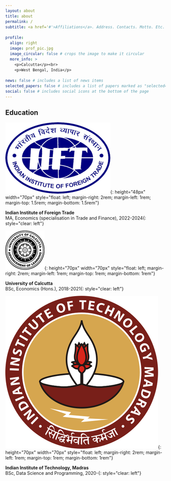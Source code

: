 ```yaml
---
layout: about
title: about
permalink: /
subtitle: <a href='#'>Affiliations</a>. Address. Contacts. Motto. Etc.

profile:
  align: right
  image: prof_pic.jpg
  image_circular: false # crops the image to make it circular
  more_info: >
    <p>Calcutta</p><br>
    <p>West Bengal, India</p>

news: false # includes a list of news items
selected_papers: false # includes a list of papers marked as "selected={true}"
social: false # includes social icons at the bottom of the page
---
```


## Education

![](/assets/img/iift.png){: height="48px" width="70px" style="float: left; margin-right: 2rem; margin-left: 1rem; margin-top: 1.5rem; margin-bottom: 1.5rem"}

<b>Indian Institute of Foreign Trade</b><br>
MA, Economics (specialisation in Trade and Finance), 2022-2024{: style="clear: left"}

![](/assets/img/unical.png){: height="70px" width="70px" style="float: left; margin-right: 2rem; margin-left: 1rem; margin-top: 1rem; margin-bottom: 1rem"}

<b>University of Calcutta</b><br>
BSc, Economics (Hons.), 2018-2021{: style="clear: left"}

![](/assets/img/iitm.png){: height="70px" width="70px" style="float: left; margin-right: 2rem; margin-left: 1rem; margin-top: 1rem; margin-bottom: 1rem"}

<b>Indian Institute of Technology, Madras</b><br>
BSc, Data Science and Programming, 2020-{: style="clear: left"}

